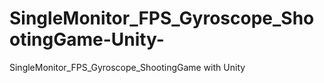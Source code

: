 # SingleMonitor_FPS_Gyroscope_ShootingGame-Unity-
SingleMonitor_FPS_Gyroscope_ShootingGame with Unity
